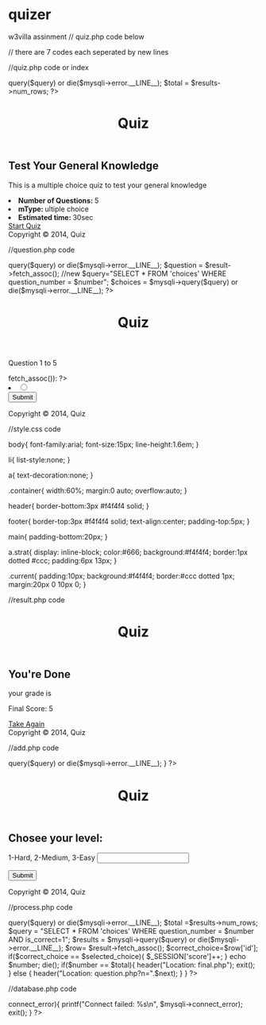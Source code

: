 # quizer
w3villa assinment
// quiz.php code below



// there are 7 codes each seperated by new lines









//quiz.php code or index

<?php include 'database.php'; ?>
<?php

$query ="SELECT *FROM questions";

$results = $mysqli->query($query) or die($mysqli->error.__LINE__);
$total = $results->num_rows;
?>
<!DOCTYPE html>
<html>
<head>
<meta charset="utf-8" />
<title>Quiz</title>
<link rel="stylesheet" href="css/style.css" type="text/css" />
</head>
<body>
    <header>
        <div class="container">
            <h1>Quiz</h1>
        </div>
    </header>
    <main>
        <div class="container">
            <h2>Test Your General Knowledge</h2>
            <p>This is a multiple choice quiz to test your general knowledge<p>
            <u1>
                <li><strong>Number of Questions: </strong>5</li>
                <li><strong>mType: </strong>ultiple choice</li>
                <li><strong>Estimated time: </strong>30sec</li>
            </u1>
            <a href="question.php?n=1" class="start">Start Quiz</a>
        </div>
    </main>
    <footer>
        <div class="container">
            Copyright &copy; 2014, Quiz
        </div>
    </footer>
</body>
</html>










//question.php code
<?php include 'database.php'; ?>
<?php
    //setting ques
    $number=(int) $_GET['n'];
    
    $query="SELECT * FROM 'questions'
                WHERE question_number = $number";
    $result = $mysqli->query($query) or die($mysqli->error.__LINE__);

    $question = $result->fetch_assoc();

    //new
    $query="SELECT * FROM 'choices'
                WHERE question_number = $number";
    $choices = $mysqli->query($query) or die($mysqli->error.__LINE__);
?>
<!DOCTYPE html>
<html>
<head>
<meta charset="utf-8" />
<title>Quiz</title>
<link rel="stylesheet" href="css/style.css" type="text/css" />
</head>
<body>
    <header>
        <div class="container">
            <h1>Quiz</h1>
        </div>
    </header>
    <main>
        <div class="container">
            <div class="current">Question 1 to 5</div>
            <p class="question">
                <?php echo $qestion['text']; ?>
            </p>
            <form method="post" action="process.php">
                <u1 class="choice">
                <?php while($row = $choices->fetch_assoc()): ?>
                <li><input name="choice" type="radio" value="<?php echo$row['id']; ?>" /><?php echo $row['text']; ?></li>
                <?php endwhile; ?>
                </u1>
                <input type="submit" value="Submit" />
                <input type="hidden" name="number" value="?php echo $number; ?>" />
            </form>
        </div>
    </main>
    <footer>
        <div class="container">
            Copyright &copy; 2014, Quiz
        </div>
    </footer>
</body>















//style.css code

body{
    font-family:arial;
    font-size:15px;
    line-height:1.6em;
}

li{
    list-style:none;
}

a{
    text-decoration:none;
}

.container{
    width:60%;
    margin:0 auto;
    overflow:auto;
}

header{
    border-bottom:3px #f4f4f4 solid;
}

footer{
    border-top:3px #f4f4f4 solid;
    text-align:center;
    padding-top:5px;
}

main{
    padding-bottom:20px;
}

a.strat{
    display: inline-block;
    color:#666;
    background:#f4f4f4;
    border:1px dotted #ccc;
    padding:6px 13px;
}

.current{
    padding:10px;
    background:#f4f4f4;
    border:#ccc dotted 1px;
    margin:20px 0 10px 0;
}










//result.php code

<!DOCTYPE html>
<html>
<head>
<meta charset="utf-8" />
<title>Quiz</title>
<link rel="stylesheet" href="css/style.css" type="text/css" />
</head>
<body>
    <header>
        <div class="container">
            <h1>Quiz</h1>
        </div>
    </header>
    <main>
        <div class="container">
            <h2>You're Done</h2>
                <p>your grade is</p>
                <p>Final Score: 5</p>
                <a href="question.php?n=1" class="start">Take Again</a>
        </div>
    </main>
    <footer>
        <div class="container">
            Copyright &copy; 2014, Quiz
        </div>
    </footer>
</body>
</html>










//add.php code

<?php include 'database.php'; ?>
<?php
    if(isset($_POST['submit'])){
        $question_number = $_POST['qestion_number'];
        $choices = int();
        $choices[1]= $_POST['Hadr'];
        $choices[2]= $_POST['Medium'];
        $choices[3]= $_POST['Easy'];

        $query = "INSERT INTO 'questions' (question_number, text)
                    VALUE('$question_number')";

        $insert_row = $mysqli->query($query) or die($mysqli->error.__LINE__);
        
    }
?>

<!DOCTYPE html>
<html>
<head>
<meta charset="utf-8" />
<title>Quiz</title>
<link rel="stylesheet" href="css/style.css" type="text/css" />
</head>
<body>
    <header>
        <div class="container">
            <h1>Quiz</h1>
        </div>
    </header>
    <main>
        <div class="container">
            <h2>Chosee your level: </h2>
            <from method="post" action="add.php">
                <p>
                    <lable>1-Hard, 2-Medium, 3-Easy</lable>
                    <input type="number" name="number" />
                </p>
                <p>
                    <input type="submit" name="submit" value="Submit" />
                </p>
            </from>
        </div>
    </main>
    <footer>
        <div class="container">
            Copyright &copy; 2014, Quiz
        </div>
    </footer>
</body>
</html>










//process.php code

<?php include 'database.php'; ?>
<?php session_start(); ?>
<?php

    if(!isset($_SESSION['score'])){
        $_SESSION['score']=0;

    }
    if($_POST){
        $number = $_POST['number'];
        $selected_choice=$_POST['choice'];
        $next = $number+1;

        $query = "SELECT * FROM 'QUESTIONS'";
        $results = $mysqli->query($query) or die($mysqli->error.__LINE__);
        $total =$results->num_rows;

        $query = "SELECT * FROM 'choices'
                    WHERE question_number = $number AND is_correct=1";
        $results = $mysqli->query($query) or die($mysqli->error.__LINE__);
        $row= $result->fetch_assoc();

        $correct_choice=$row['id'];

        if($correct_choice == $selected_choice){
            $_SESSION['score']++;
        }
        echo $number;
        die();

        if($number == $total){
            header("Location: final.php"); 
            exit();
        } else {
            header("Location: question.php?n=".$next);
        }

    }
?>










//database.php code

<?php
//Create connection credentials
$db_host='localhost';
$db_name='PHPinVisualStudioCode';
$db_user='root';
$db_pass='121212aa';

$mysqli = newmysqli($db_host, $db_user, $db_pass, $db_name);

if($mysqli->connect_error){
    printf("Connect failed: %s\n", $mysqli->connect_error);
    exit();
}
?>

